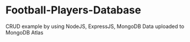 # Football-Players-Database
CRUD example by using NodeJS, ExpressJS, MongoDB
Data uploaded to MongoDB Atlas
